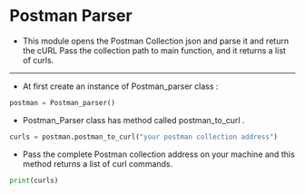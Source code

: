 # Postman Parser
- This module opens the Postman Collection json and parse it and return the cURL
Pass the collection path to main function, and it returns a list of curls.
***********************************************************************************
* At first create an instance of Postman_parser class :
```python
postman = Postman_parser()
```
* Postman_Parser class has method called postman_to_curl .
```python
curls = postman.postman_to_curl("your postman collection address")
```
* Pass the complete Postman collection address on your machine and this method returns a list of curl commands.
```python
print(curls)
```
